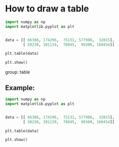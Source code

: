 # How to draw a table

```python
import numpy as np
import matplotlib.pyplot as plt


data = [[ 66386, 174296,  75131, 577908,  32015],
        [ 58230, 381139,  78045,  99308, 160454]]

plt.table(data)

plt.show()
```


group: table

## Example: 
```python
import numpy as np
import matplotlib.pyplot as plt


data = [[ 66386, 174296,  75131, 577908,  32015],
        [ 58230, 381139,  78045,  99308, 160454]]

plt.table(data)

plt.show()
```


